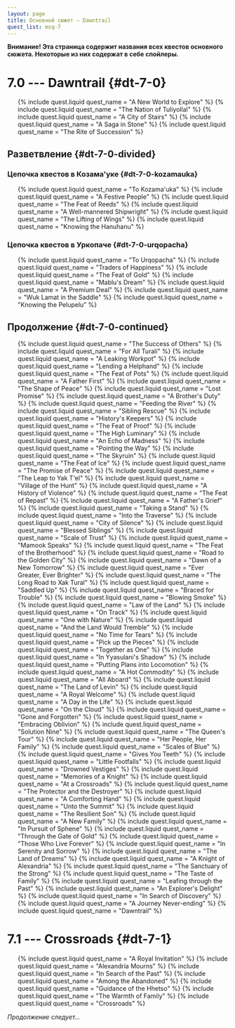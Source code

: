 ```yaml
---
layout: page
title: Основной сюжет — Dawntrail
quest_list: msq-7
---
```


**Внимание! Эта страница содержит названия всех квестов основного сюжета. Некоторые из них содержат в себе спойлеры.**

# 7.0 --- Dawntrail {#dt-7-0}

<ul markdown="0">
	{% include quest.liquid quest_name = "A New World to Explore" %}
	{% include quest.liquid quest_name = "The Nation of Tuliyollal" %}
	{% include quest.liquid quest_name = "A City of Stairs" %}
	{% include quest.liquid quest_name = "A Saga in Stone" %}
	{% include quest.liquid quest_name = "The Rite of Succession" %}
</ul>

## Разветвление {#dt-7-0-divided}

### Цепочка квестов в Козама'уке {#dt-7-0-kozamauka}

<ul markdown="0">
	{% include quest.liquid quest_name = "To Kozama'uka" %}
	{% include quest.liquid quest_name = "A Festive People" %}
	{% include quest.liquid quest_name = "The Feat of Reeds" %}
	{% include quest.liquid quest_name = "A Well-mannered Shipwright" %}
	{% include quest.liquid quest_name = "The Lifting of Wings" %}
	{% include quest.liquid quest_name = "Knowing the Hanuhanu" %}
</ul>

### Цепочка квестов в Уркопаче {#dt-7-0-urqopacha}

<ul markdown="0">
	{% include quest.liquid quest_name = "To Urqopacha" %}
	{% include quest.liquid quest_name = "Traders of Happiness" %}
	{% include quest.liquid quest_name = "The Feat of Gold" %}
	{% include quest.liquid quest_name = "Mablu's Dream" %}
	{% include quest.liquid quest_name = "A Premium Deal" %}
	{% include quest.liquid quest_name = "Wuk Lamat in the Saddle" %}
	{% include quest.liquid quest_name = "Knowing the Pelupelu" %}
</ul>

## Продолжение {#dt-7-0-continued}

<ul markdown="0">
	{% include quest.liquid quest_name = "The Success of Others" %}
	{% include quest.liquid quest_name = "For All Turali" %}
	{% include quest.liquid quest_name = "A Leaking Workpot" %}
	{% include quest.liquid quest_name = "Lending a Helphand" %}
	{% include quest.liquid quest_name = "The Feat of Pots" %}
	{% include quest.liquid quest_name = "A Father First" %}
	{% include quest.liquid quest_name = "The Shape of Peace" %}
	{% include quest.liquid quest_name = "Lost Promise" %}
	{% include quest.liquid quest_name = "A Brother's Duty" %}
	{% include quest.liquid quest_name = "Feeding the River" %}
	{% include quest.liquid quest_name = "Sibling Rescue" %}
	{% include quest.liquid quest_name = "History's Keepers" %}
	{% include quest.liquid quest_name = "The Feat of Proof" %}
	{% include quest.liquid quest_name = "The High Luminary" %}
	{% include quest.liquid quest_name = "An Echo of Madness" %}
	{% include quest.liquid quest_name = "Pointing the Way" %}
	{% include quest.liquid quest_name = "The Skyruin" %}
	{% include quest.liquid quest_name = "The Feat of Ice" %}
	{% include quest.liquid quest_name = "The Promise of Peace" %}
	{% include quest.liquid quest_name = "The Leap to Yak T'el" %}
	{% include quest.liquid quest_name = "Village of the Hunt" %}
	{% include quest.liquid quest_name = "A History of Violence" %}
	{% include quest.liquid quest_name = "The Feat of Repast" %}
	{% include quest.liquid quest_name = "A Father's Grief" %}
	{% include quest.liquid quest_name = "Taking a Stand" %}
	{% include quest.liquid quest_name = "Into the Traverse" %}
	{% include quest.liquid quest_name = "City of Silence" %}
	{% include quest.liquid quest_name = "Blessed Siblings" %}
	{% include quest.liquid quest_name = "Scale of Trust" %}
	{% include quest.liquid quest_name = "Mamook Speaks" %}
	{% include quest.liquid quest_name = "The Feat of the Brotherhood" %}
	{% include quest.liquid quest_name = "Road to the Golden City" %}
	{% include quest.liquid quest_name = "Dawn of a New Tomorrow" %}
	{% include quest.liquid quest_name = "Ever Greater, Ever Brighter" %}
	{% include quest.liquid quest_name = "The Long Road to Xak Tural" %}
	{% include quest.liquid quest_name = "Saddled Up" %}
	{% include quest.liquid quest_name = "Braced for Trouble" %}
	{% include quest.liquid quest_name = "Blowing Smoke" %}
	{% include quest.liquid quest_name = "Law of the Land" %}
	{% include quest.liquid quest_name = "On Track" %}
	{% include quest.liquid quest_name = "One with Nature" %}
	{% include quest.liquid quest_name = "And the Land Would Tremble" %}
	{% include quest.liquid quest_name = "No Time for Tears" %}
	{% include quest.liquid quest_name = "Pick up the Pieces" %}
	{% include quest.liquid quest_name = "Together as One" %}
	{% include quest.liquid quest_name = "In Yyasulani's Shadow" %}
	{% include quest.liquid quest_name = "Putting Plans into Locomotion" %}
	{% include quest.liquid quest_name = "A Hot Commodity" %}
	{% include quest.liquid quest_name = "All Aboard" %}
	{% include quest.liquid quest_name = "The Land of Levin" %}
	{% include quest.liquid quest_name = "A Royal Welcome" %}
	{% include quest.liquid quest_name = "A Day in the Life" %}
	{% include quest.liquid quest_name = "On the Cloud" %}
	{% include quest.liquid quest_name = "Gone and Forgotten" %}
	{% include quest.liquid quest_name = "Embracing Oblivion" %}
	{% include quest.liquid quest_name = "Solution Nine" %}
	{% include quest.liquid quest_name = "The Queen's Tour" %}
	{% include quest.liquid quest_name = "Her People, Her Family" %}
	{% include quest.liquid quest_name = "Scales of Blue" %}
	{% include quest.liquid quest_name = "Gives You Teeth" %}
	{% include quest.liquid quest_name = "Little Footfalls" %}
	{% include quest.liquid quest_name = "Drowned Vestiges" %}
	{% include quest.liquid quest_name = "Memories of a Knight" %}
	{% include quest.liquid quest_name = "At a Crossroads" %}
	{% include quest.liquid quest_name = "The Protector and the Destroyer" %}
	{% include quest.liquid quest_name = "A Comforting Hand" %}
	{% include quest.liquid quest_name = "Unto the Summit" %}
	{% include quest.liquid quest_name = "The Resilient Son" %}
	{% include quest.liquid quest_name = "A New Family" %}
	{% include quest.liquid quest_name = "In Pursuit of Sphene" %}
	{% include quest.liquid quest_name = "Through the Gate of Gold" %}
	{% include quest.liquid quest_name = "Those Who Live Forever" %}
	{% include quest.liquid quest_name = "In Serenity and Sorrow" %}
	{% include quest.liquid quest_name = "The Land of Dreams" %}
	{% include quest.liquid quest_name = "A Knight of Alexandria" %}
	{% include quest.liquid quest_name = "The Sanctuary of the Strong" %}
	{% include quest.liquid quest_name = "The Taste of Family" %}
	{% include quest.liquid quest_name = "Leafing through the Past" %}
	{% include quest.liquid quest_name = "An Explorer's Delight" %}
	{% include quest.liquid quest_name = "In Search of Discovery" %}
	{% include quest.liquid quest_name = "A Journey Never-ending" %}
	{% include quest.liquid quest_name = "Dawntrail" %}
</ul>

# 7.1 --- Crossroads {#dt-7-1}

<ul markdown="0">
	{% include quest.liquid quest_name = "A Royal Invitation" %}
	{% include quest.liquid quest_name = "Alexandria Mourns" %}
	{% include quest.liquid quest_name = "In Search of the Past" %}
	{% include quest.liquid quest_name = "Among the Abandoned" %}
	{% include quest.liquid quest_name = "Guidance of the Hhetso" %}
	{% include quest.liquid quest_name = "The Warmth of Family" %}
	{% include quest.liquid quest_name = "Crossroads" %}
</ul>

_Продолжение следует..._